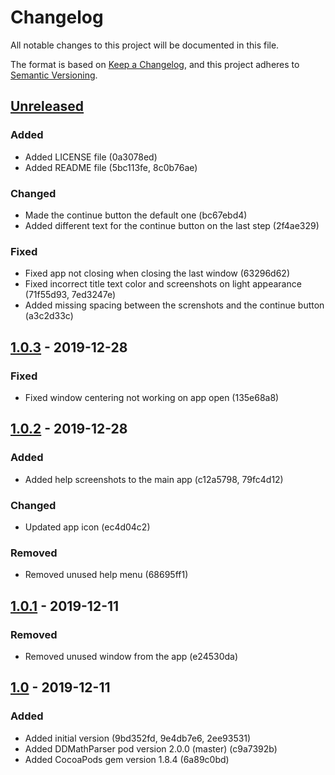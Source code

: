 # Changelog

All notable changes to this project will be documented in this file.
<!-- Use one of these sections: Added, Changed, Deprecated, Removed, Fixed, Security -->

The format is based on [Keep a Changelog](https://keepachangelog.com/en/1.0.0/),
and this project adheres to [Semantic Versioning](https://semver.org/spec/v2.0.0.html).

## [Unreleased]

### Added

- Added LICENSE file (0a3078ed)
- Added README file (5bc113fe, 8c0b76ae)

### Changed

- Made the continue button the default one (bc67ebd4)
- Added different text for the continue button on the last step (2f4ae329)

### Fixed

- Fixed app not closing when closing the last window (63296d62)
- Fixed incorrect title text color and screenshots on light appearance (71f55d93, 7ed3247e)
- Added missing spacing between the screnshots and the continue button (a3c2d33c)

## [1.0.3] - 2019-12-28

### Fixed

- Fixed window centering not working on app open (135e68a8)

## [1.0.2] - 2019-12-28

### Added

- Added help screenshots to the main app (c12a5798, 79fc4d12)

### Changed

- Updated app icon (ec4d04c2)

### Removed

- Removed unused help menu (68695ff1)

## [1.0.1] - 2019-12-11

### Removed

- Removed unused window from the app (e24530da)

## [1.0] - 2019-12-11

### Added

- Added initial version (9bd352fd, 9e4db7e6, 2ee93531)
- Added DDMathParser pod version 2.0.0 (master) (c9a7392b)
- Added CocoaPods gem version 1.8.4 (6a89c0bd)

[Unreleased]: https://github.com/revolter/EvaluateForXcode/compare/1.0.3...HEAD
[1.0.3]: https://github.com/revolter/EvaluateForXcode/compare/1.0.2...1.0.3
[1.0.2]: https://github.com/revolter/EvaluateForXcode/compare/1.0.1...1.0.2
[1.0.1]: https://github.com/revolter/EvaluateForXcode/compare/1.0...1.0.1
[1.0]: https://github.com/revolter/EvaluateForXcode/compare/058dc9fb...1.0
